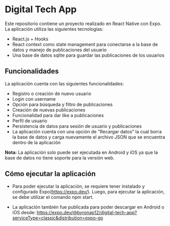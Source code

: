 # Digital Tech App

Este repositorio contiene un proyecto realizado en React Native con Expo. La aplicación utiliza las siguientes tecnologías:

- React.js + Hooks
- React context como state management para conectarse a la base de datos y manejo de publicaciones del usuario
- Una base de datos sqlite para guardar las publicaciones de los usuarios


## Funcionalidades

La aplicación cuenta con las siguientes funcionalidades:

- Registro o creación de nuevo usuario
- Login con username
- Opción para búsqueda y filtro de publicaciones
- Creación de nuevas publicaciones
- Funcionalidad para dar like a publicaciones
- Perfil de usuario
- Persistencia de datos para sesión de usuario y publicaciones
- La aplicación cuenta con una opción de "Recargar datos" la cual borra la base de datos y carga nuevamente el archivo JSON que se encuentra dentro de la aplicación

**Nota:** La aplicación solo puede ser ejecutada en Android y iOS ya que la base de datos no tiene soporte para la versión web.

## Cómo ejecutar la aplicación

- Para poder ejecutar la aplicación, se requiere tener instalado y configurado Expo(https://expo.dev/). Luego, para ejecutar la aplicación, se debe utilizar el comando npm start.

- La aplicación también fue publicada para poder descargar en Android o iOS desde: https://expo.dev/@byronap12/digital-tech-app?serviceType=classic&distribution=expo-go
